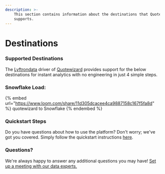 ```yaml
---
description: >-
    This section contains information about the destinations that Quotewizard
    supports.
---
```


# Destinations

### Supported Destinations

The [Lyftrondata](https://www.lyftrondata.com/) driver of [Quotewizard](https://www.lyftrondata.com/integration/quotewizard/) provides support for the below destinations for instant analytics with no engineering in just 4 simple steps.

### Snowflake Load:

{% embed url="https://www.loom.com/share/11d305dcacee4ca9887158c167f5fa8d" %}
quotewizard to Snowflake
{% endembed %}

### Quickstart Steps

Do you have questions about how to use the platform? Don't worry; we've got you covered. Simply follow the quickstart instructions [here](../../../quickstart-steps.md).

### Questions? <a href="#questions" id="questions"></a>

We're always happy to answer any additional questions you may have! [Set up a meeting with our data experts.](https://www.lyftrondata.com/book-a-meeting/)
